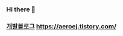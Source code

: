 ### Hi there 👋
### [개발블로그](https://aeroej.tistory.com/) https://aeroej.tistory.com/
<br>
<!--
**eippee/eippee** is a ✨ _special_ ✨ repository because its `README.md` (this file) appears on your GitHub profile.

Here are some ideas to get you started:

- 🔭 I’m currently working on ...
- 🌱 I’m currently learning ...
- 👯 I’m looking to collaborate on ...
- 🤔 I’m looking for help with ...
- 💬 Ask me about ...
- 📫 How to reach me: ...
- 😄 Pronouns: ...
- ⚡ Fun fact: ...
-->

[![Hits](https://hits.seeyoufarm.com/api/count/incr/badge.svg?url=https%3A%2F%2Fgithub.com%2Faeroej%2F&count_bg=%2379C83D&title_bg=%23555555&icon=counter-strike.svg&icon_color=%23E7E7E7&title=hits&edge_flat=false)](https://hits.seeyoufarm.com)


![aeroej's GitHub stats](https://github-readme-stats.vercel.app/api?username=aeroej&count_private=true&hide=contribs,prs&show_icons=true&line_height=30&theme=dracula)
[![Top Langs](https://github-readme-stats.vercel.app/api/top-langs/?username=aeroej&layout=compact&theme=dracula)](https://github.com/anuraghazra/github-readme-stats)








